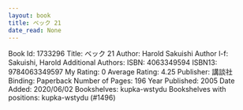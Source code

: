 ```yaml
---
layout: book
title: ベック 21
date_read: None
---
```


Book Id: 1733296
Title: ベック 21
Author: Harold Sakuishi
Author l-f: Sakuishi, Harold
Additional Authors: 
ISBN: 4063349594
ISBN13: 9784063349597
My Rating: 0
Average Rating: 4.25
Publisher: 講談社
Binding: Paperback
Number of Pages: 196
Year Published: 2005
Date Added: 2020/06/02
Bookshelves: kupka-wstydu
Bookshelves with positions: kupka-wstydu (#1496)

